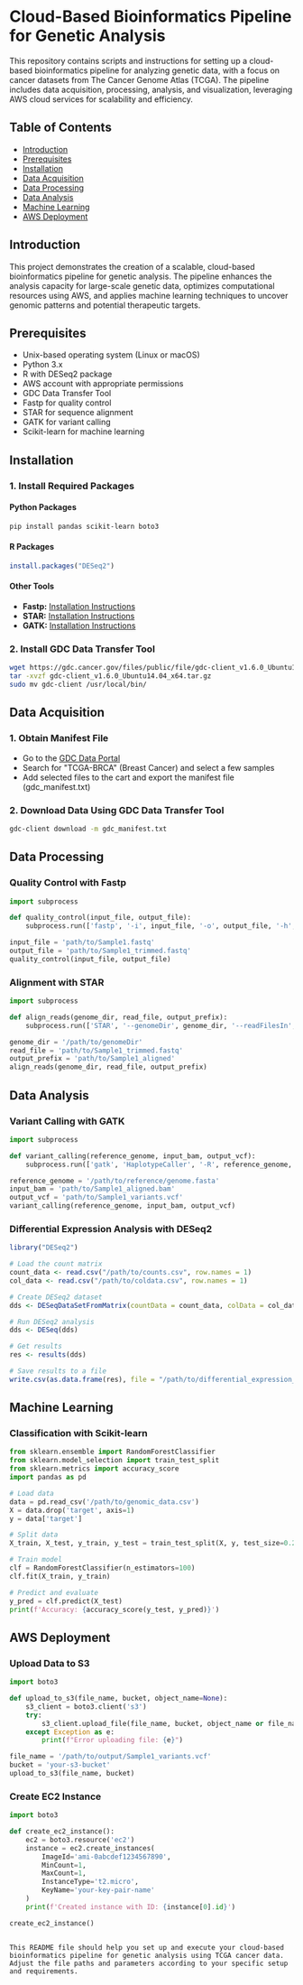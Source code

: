 # Cloud-Based Bioinformatics Pipeline for Genetic Analysis

This repository contains scripts and instructions for setting up a cloud-based bioinformatics pipeline for analyzing genetic data, with a focus on cancer datasets from The Cancer Genome Atlas (TCGA). The pipeline includes data acquisition, processing, analysis, and visualization, leveraging AWS cloud services for scalability and efficiency.

## Table of Contents
- [Introduction](#introduction)
- [Prerequisites](#prerequisites)
- [Installation](#installation)
- [Data Acquisition](#data-acquisition)
- [Data Processing](#data-processing)
- [Data Analysis](#data-analysis)
- [Machine Learning](#machine-learning)
- [AWS Deployment](#aws-deployment)

## Introduction
This project demonstrates the creation of a scalable, cloud-based bioinformatics pipeline for genetic analysis. The pipeline enhances the analysis capacity for large-scale genetic data, optimizes computational resources using AWS, and applies machine learning techniques to uncover genomic patterns and potential therapeutic targets.

## Prerequisites
- Unix-based operating system (Linux or macOS)
- Python 3.x
- R with DESeq2 package
- AWS account with appropriate permissions
- GDC Data Transfer Tool
- Fastp for quality control
- STAR for sequence alignment
- GATK for variant calling
- Scikit-learn for machine learning

## Installation

### 1. Install Required Packages

#### Python Packages
```bash
pip install pandas scikit-learn boto3
```

#### R Packages
```r
install.packages("DESeq2")
```

#### Other Tools
- **Fastp:** [Installation Instructions](https://github.com/OpenGene/fastp#installation)
- **STAR:** [Installation Instructions](https://github.com/alexdobin/STAR#installation)
- **GATK:** [Installation Instructions](https://gatk.broadinstitute.org/hc/en-us/articles/360035889851-Downloading-GATK)

### 2. Install GDC Data Transfer Tool
```bash
wget https://gdc.cancer.gov/files/public/file/gdc-client_v1.6.0_Ubuntu14.04_x64.tar.gz
tar -xvzf gdc-client_v1.6.0_Ubuntu14.04_x64.tar.gz
sudo mv gdc-client /usr/local/bin/
```

## Data Acquisition

### 1. Obtain Manifest File
- Go to the [GDC Data Portal](https://portal.gdc.cancer.gov/)
- Search for "TCGA-BRCA" (Breast Cancer) and select a few samples
- Add selected files to the cart and export the manifest file (gdc_manifest.txt)

### 2. Download Data Using GDC Data Transfer Tool
```bash
gdc-client download -m gdc_manifest.txt
```

## Data Processing

### Quality Control with Fastp
```python
import subprocess

def quality_control(input_file, output_file):
    subprocess.run(['fastp', '-i', input_file, '-o', output_file, '-h', output_file + '.html'])

input_file = 'path/to/Sample1.fastq'
output_file = 'path/to/Sample1_trimmed.fastq'
quality_control(input_file, output_file)
```

### Alignment with STAR
```python
import subprocess

def align_reads(genome_dir, read_file, output_prefix):
    subprocess.run(['STAR', '--genomeDir', genome_dir, '--readFilesIn', read_file, '--outFileNamePrefix', output_prefix])

genome_dir = '/path/to/genomeDir'
read_file = 'path/to/Sample1_trimmed.fastq'
output_prefix = 'path/to/Sample1_aligned'
align_reads(genome_dir, read_file, output_prefix)
```

## Data Analysis

### Variant Calling with GATK
```python
import subprocess

def variant_calling(reference_genome, input_bam, output_vcf):
    subprocess.run(['gatk', 'HaplotypeCaller', '-R', reference_genome, '-I', input_bam, '-O', output_vcf])

reference_genome = '/path/to/reference/genome.fasta'
input_bam = 'path/to/Sample1_aligned.bam'
output_vcf = 'path/to/Sample1_variants.vcf'
variant_calling(reference_genome, input_bam, output_vcf)
```

### Differential Expression Analysis with DESeq2
```r
library("DESeq2")

# Load the count matrix
count_data <- read.csv("/path/to/counts.csv", row.names = 1)
col_data <- read.csv("/path/to/coldata.csv", row.names = 1)

# Create DESeq2 dataset
dds <- DESeqDataSetFromMatrix(countData = count_data, colData = col_data, design = ~ condition)

# Run DESeq2 analysis
dds <- DESeq(dds)

# Get results
res <- results(dds)

# Save results to a file
write.csv(as.data.frame(res), file = "/path/to/differential_expression_results.csv")
```

## Machine Learning

### Classification with Scikit-learn
```python
from sklearn.ensemble import RandomForestClassifier
from sklearn.model_selection import train_test_split
from sklearn.metrics import accuracy_score
import pandas as pd

# Load data
data = pd.read_csv('/path/to/genomic_data.csv')
X = data.drop('target', axis=1)
y = data['target']

# Split data
X_train, X_test, y_train, y_test = train_test_split(X, y, test_size=0.2, random_state=42)

# Train model
clf = RandomForestClassifier(n_estimators=100)
clf.fit(X_train, y_train)

# Predict and evaluate
y_pred = clf.predict(X_test)
print(f'Accuracy: {accuracy_score(y_test, y_pred)}')
```

## AWS Deployment

### Upload Data to S3
```python
import boto3

def upload_to_s3(file_name, bucket, object_name=None):
    s3_client = boto3.client('s3')
    try:
        s3_client.upload_file(file_name, bucket, object_name or file_name)
    except Exception as e:
        print(f"Error uploading file: {e}")

file_name = '/path/to/output/Sample1_variants.vcf'
bucket = 'your-s3-bucket'
upload_to_s3(file_name, bucket)
```

### Create EC2 Instance
```python
import boto3

def create_ec2_instance():
    ec2 = boto3.resource('ec2')
    instance = ec2.create_instances(
        ImageId='ami-0abcdef1234567890',
        MinCount=1,
        MaxCount=1,
        InstanceType='t2.micro',
        KeyName='your-key-pair-name'
    )
    print(f'Created instance with ID: {instance[0].id}')

create_ec2_instance()
```


```

This README file should help you set up and execute your cloud-based bioinformatics pipeline for genetic analysis using TCGA cancer data. Adjust the file paths and parameters according to your specific setup and requirements.
